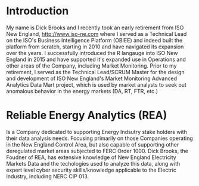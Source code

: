 <h1>Introduction</h1>

My name is Dick Brooks and I recently took an early retirement from ISO New England, http://www.iso-ne.com where I served as a Technical Lead on the ISO's Business Intelligence Platform (OBIEE) and indeed built the platform from scratch, starting in 2010 and have navigated its expansion over the years. I successfully introduced the R langauge into ISO New England in 2015 and have supported it's expanded use in Operations and other areas of the Company, including Market Monitoring. Prior to my retirement, I served as the Technical Lead/SCRUM Master for the design and development of ISO New England's Market Monitoring Advanced Analytics Data Mart project, which is used by market analysts to seek out anomalous behavior in the energy markets (DA, RT, FTR, etc.)

<h1>Reliable Energy Analytics (REA)</h1>

Is a Company dedicated to supporting Energy Indsutry stake holders with their data analysis needs. Focusing primarily on those Companies operating in the New England Control Area, but also capable of supporting other deregulated market areas subjected to FERC Order 1000. Dick Brooks, the Foudner of REA, has extensive knowledge of New England Electricity Markets Data and the techologies used to analyze this data, along with expert level cyber security skills/knowledge applicable to the Electric Industry, including NERC CIP 013.


